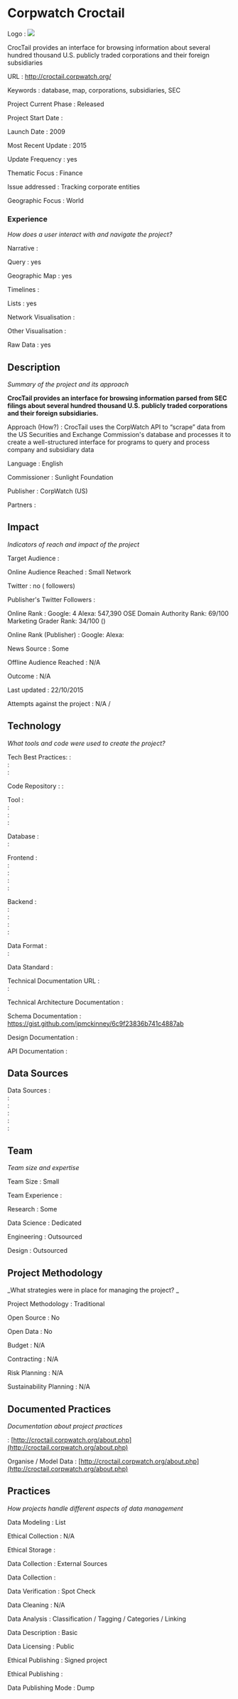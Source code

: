 # Corpwatch Croctail



Logo
:   ![](http://croctail.corpwatch.org/img/crocHeader.jpg)

CrocTail provides an interface for browsing information about several hundred thousand U.S. publicly traded corporations and their foreign subsidiaries

URL
:   http://croctail.corpwatch.org/


Keywords
:   database, map, corporations, subsidiaries, SEC



Project Current Phase
:   Released

    

Project Start Date
:   



Launch Date
:   2009



Most Recent Update
:   2015



Update Frequency
:   yes



Thematic Focus
:   Finance



Issue addressed
:   Tracking corporate entities



Geographic Focus
:   World


### Experience

_How does a user interact with and navigate the project?_

Narrative
:    

Query
:   yes 

Geographic Map
:   yes  

Timelines
:    

Lists
:   yes 

Network Visualisation
:   

Other Visualisation
:   

Raw Data 
:   yes

## Description

_Summary of the project and its approach_

__CrocTail provides an interface for browsing information parsed from SEC filings about several hundred thousand U.S. publicly traded corporations and their foreign subsidiaries.__


Approach (How?)
:   CrocTail uses the CorpWatch API to “scrape” data from the US Securities and Exchange Commission&#39;s database and processes it to create a well-structured interface for programs to query and process company and subsidiary data



Language
:   English



Commissioner
:   Sunlight Foundation



Publisher
:   CorpWatch  (US)



Partners
:   


## Impact

_Indicators of reach and impact of the project_


Target Audience
:   



Online Audience Reached
:   Small Network



Twitter
:   no ( followers)



Publisher's Twitter Followers
:   



Online Rank
:    Google:   4   Alexa:   547,390  OSE Domain Authority Rank:   69/100 Marketing Grader Rank:   34/100 ()


Online Rank (Publisher)
:    Google:     Alexa:   



News Source
:   Some



Offline Audience Reached
:   N/A



Outcome
:   N/A



Last updated
:   22/10/2015


Attempts against the project
:   N/A  / 


## Technology

_What tools and code were used to create the project?_

Tech Best Practices:
:    
:     
:    

Code Repository
:   []()
:   []()

Tool
:   
:   
:   
:   

Database
:   
:   

Frontend
:   
:   
:   
:   
:   

Backend
:   
:   
:   
:   
:   

Data Format
:   
:   

Data Standard
:   

Technical Documentation URL
:   
:   

Technical Architecture Documentation
:   

Schema Documentation
:   https://gist.github.com/jpmckinney/6c9f23836b741c4887ab

Design Documentation
:   

API Documentation
:   


## Data Sources

Data Sources
:   
:   
:   
:   
:   
:   

## Team

_Team size and expertise_

Team Size
:   Small



Team Experience
:    

Research
:   Some 

Data Science
:   Dedicated 

Engineering
:    Outsourced

Design
:   Outsourced


## Project Methodology

_What strategies were in place for managing the project? _

Project Methodology
:   Traditional



Open Source
:   No



Open Data
:   No



Budget
:   N/A


Contracting
:   N/A



Risk Planning
:   N/A



Sustainability Planning
:   N/A


## Documented Practices

_Documentation about project practices_

 
 :   [http://croctail.corpwatch.org/about.php](http://croctail.corpwatch.org/about.php)  

Organise  / Model Data 
 :   [http://croctail.corpwatch.org/about.php](http://croctail.corpwatch.org/about.php) 

 



## Practices

_How projects handle different aspects of data management_


Data Modeling
:   List



Ethical Collection
:   N/A



Ethical Storage
:   



Data Collection
:   External Sources



Data Collection
:   



Data Verification
:   Spot Check



Data Cleaning
:   N/A



Data Analysis
:   Classification / Tagging / Categories / Linking



Data Description
:   Basic



Data Licensing
:   Public



Ethical Publishing
:   Signed project



Ethical Publishing
:   



Data Publishing Mode
:   Dump
